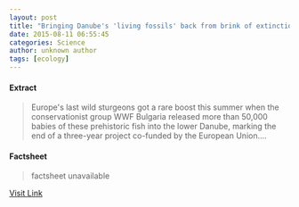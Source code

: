 ```yaml
---
layout: post
title: "Bringing Danube's 'living fossils' back from brink of extinction"
date: 2015-08-11 06:55:45
categories: Science
author: unknown author
tags: [ecology]
---
```



#### Extract
>Europe's last wild sturgeons got a rare boost this summer when the conservationist group WWF Bulgaria released more than 50,000 babies of these prehistoric fish into the lower Danube, marking the end of a three-year project co-funded by the European Union....

#### Factsheet
>factsheet unavailable

[Visit Link](http://phys.org/news/2015-08-danube-fossils-brink-extinction.html)


